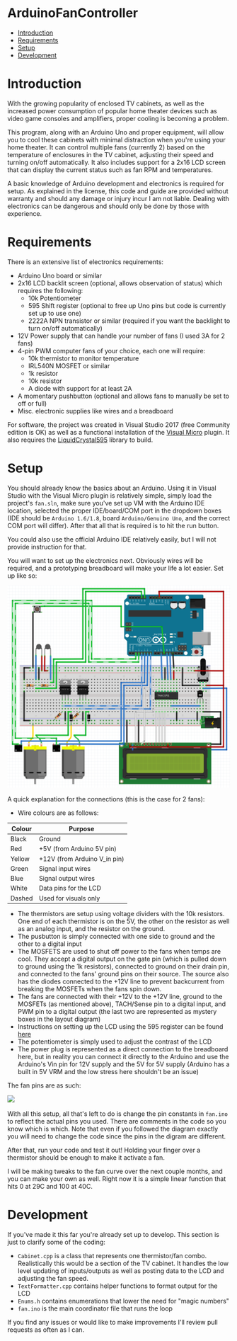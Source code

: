 # ArduinoFanController

* [Introduction](#introduction)
* [Requirements](#requirements)
* [Setup](#setup)
* [Development](#development)

# <a name="introduction"></a> Introduction
With the growing popularity of enclosed TV cabinets, as well as the increased power consumption of popular home theater devices such as video game consoles and amplifiers, proper cooling is becoming a problem. 

This program, along with an Arduino Uno and proper equipment, will allow you to cool these cabinets with minimal distraction when you're using your home theater. It can control multiple fans (currently 2) based on the temperature of enclosures in the TV cabinet, adjusting their speed and turning on/off automatically. It also includes support for a 2x16 LCD screen that can display the current status such as fan RPM and temperatures.

A basic knowledge of Arduino development and electronics is required for setup. As explained in the license, this code and guide are provided without warranty and should any damage or injury incur I am not liable. Dealing with electronics can be dangerous and should only be done by those with experience.

# <a name="requirements"></a> Requirements
There is an extensive list of electronics requirements:

* Arduino Uno board or similar
* 2x16 LCD backlit screen (optional, allows observation of status) which requires the following:
  * 10k Potentiometer
  * 595 Shift register (optional to free up Uno pins but code is currently set up to use one)
  * 2222A NPN transistor or similar (required if you want the backlight to turn on/off automatically)
* 12V Power supply that can handle your number of fans (I used 3A for 2 fans)
* 4-pin PWM computer fans of your choice, each one will require:
  * 10k thermistor to monitor temperature
  * IRL540N MOSFET or similar
  * 1k resistor
  * 10k resistor
  * A diode with support for at least 2A
* A momentary pushbutton (optional and allows fans to manually be set to off or full)
* Misc. electronic supplies like wires and a breadboard

For software, the project was created in Visual Studio 2017 (free Community edition is OK) as well as a functional installation of the [Visual Micro](http://www.visualmicro.com/) plugin. It also requires the [LiquidCrystal595](https://codebender.cc/library/LiquidCrystal595#keywords.txt) library to build.

# <a name="setup"></a> Setup
You should already know the basics about an Arduino. Using it in Visual Studio with the Visual Micro plugin is relatively simple, simply load the project's ```fan.sln```, make sure you've set up VM with the Arduino IDE location, selected the proper IDE/board/COM port in the dropdown boxes (IDE should be ```Arduino 1.6/1.8```, board ```Arduino/Genuino Uno```, and the correct COM port will differ). After that all that is required is to hit the run button.

You could also use the official Arduino IDE relatively easily, but I will not provide instruction for that.

You will want to set up the electronics next. Obviously wires will be required, and a prototyping breadboard will make your life a lot easier. Set up like so:

<img src="layout.png" />

A quick explanation for the connections (this is the case for 2 fans):

* Wire colours are as follows:

 | Colour    | Purpose |
 | --------- | ------- |
 | Black     | Ground  |
 | Red       | +5V (from Arduino 5V pin) |
 | Yellow    | +12V (from Arduino V_in pin) |
 | Green     | Signal input wires |
 | Blue      | Signal output wires |
 | White     | Data pins for the LCD |
 | Dashed    | Used for visuals only |

* The thermistors are setup using voltage dividers with the 10k resistors. One end of each thermistor is on the 5V, the other on the resistor as well as an analog input, and the resistor on the ground.
* The pusbutton is simply connected with one side to ground and the other to a digital input
* The MOSFETS are used to shut off power to the fans when temps are cool. They accept a digital output on the gate pin (which is pulled down to ground using the 1k resistors), connected to ground on their drain pin, and connected to the fans' ground pins on their source. The source also has the diodes connected to the +12V line to prevent backcurrent from breaking the MOSFETs when the fans spin down. 
* The fans are connected with their +12V to the +12V line, ground to the MOSFETs (as mentioned above), TACH/Sense pin to a digital input, and PWM pin to a digital output (the last two are represented as mystery boxes in the layout diagram)
* Instructions on setting up the LCD using the 595 register can be found [here](http://www.instructables.com/id/Hookup-a-16-pin-HD44780-LCD-to-an-Arduino-in-6-sec/)
* The potentiometer is simply used to adjust the contrast of the LCD 
* The power plug is represented as a direct connection to the breadboard here, but in reality you can connect it directly to the Arduino and use the Arduino's Vin pin for 12V supply and the 5V for 5V supply (Arduino has a built in 5V VRM and the low stress here shouldn't be an issue)

The fan pins are as such:

<img src="http://cdn.overclock.net/8/89/89e95a56_4-pin-fan-connector-pinout-l-bc43573a8986f16d.png" />

With all this setup, all that's left to do is change the pin constants in ```fan.ino``` to reflect the actual pins you used. There are comments in the code so you know which is which. Note that even if you followed the diagram exactly you will need to change the code since the pins in the digram are different.

After that, run your code and test it out! Holding your finger over a thermistor should be enough to make it activate a fan.

I will be making tweaks to the fan curve over the next couple months, and you can make your own as well. Right now it is a simple linear function that hits 0 at 29C and 100 at 40C. 

# <a name="development"></a> Development
If you've made it this far you're already set up to develop. This section is just to clarify some of the coding:

* ```Cabinet.cpp``` is a class that represents one thermistor/fan combo. Realistically this would be a section of the TV cabinet. It handles the low level updating of inputs/outputs as well as posting data to the LCD and adjusting the fan speed.
* ```TextFormatter.cpp``` contains helper functions to format output for the LCD
* ```Enums.h``` contains enumerations that lower the need for "magic numbers"
* ```fan.ino``` is the main coordinator file that runs the loop

If you find any issues or would like to make improvements I'll review pull requests as often as I can.